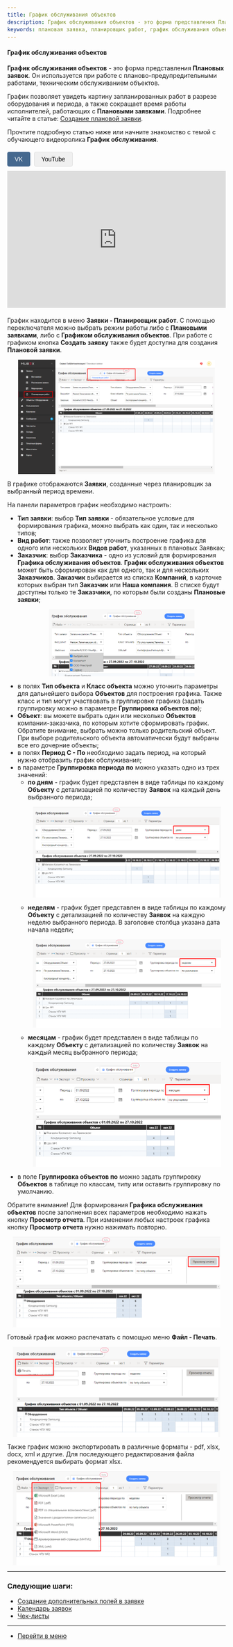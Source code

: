 ```yaml
---
title: График обслуживания объектов
description: График обслуживания объектов - это форма представления Плановых заявок. График позволяет увидеть картину запланированных работ в разрезе оборудования и периода, а также сокращает время работы исполнителей, работающих с Плановыми заявками.
keywords: плановая заявка, планировщик работ, график обслуживания объектов, график обслуживания, hubex, хабекс, хубекс, хабикс
---
```


#### График обслуживания объектов

<html>
<head>
    <style>
        .video-player-container {
            margin: 20px 0;
        }
        .video-source-selector {
            margin-bottom: 10px;
        }
        .source-btn {
            padding: 8px 16px;
            background: #f0f0f0;
            border: 1px solid #ddd;
            cursor: pointer;
            margin-right: 5px;
            border-radius: 4px;
            font-family: Arial, sans-serif;
            font-size: 14px;
            transition: all 0.3s ease;
        }
        .source-btn:hover {
            background: #e0e0e0;
        }
        .source-btn.active {
            background: #45688e;
            color: white;
            border-color: #45688e;
        }
        .video-frame {
            width: 560px;
            height: 315px;
            max-width: 100%;
        }
        .video-frame iframe {
            width: 100%;
            height: 100%;
            border: none;
        }
    </style>
</head>
<body>
<meta charset="utf-8">

<p><strong>График обслуживания объектов</strong> - это форма представления <strong>Плановых заявок</strong>. Он
    используется при работе с
    планово-предупредительными работами, техническим обслуживанием объектов.</p>

<p>График позволяет увидеть картину запланированных работ в разрезе оборудования и периода, а также сокращает время работы
    исполнителей, работающих с <strong>Плановыми заявками</strong>. Подробнее читайте в статье: <a
            href="https://wiki.hubex.ru/docs/FAQ/RU/user/PlannedTickets.html">Создание плановой заявки</a>.</p>

<p>Прочтите подробную статью ниже или начните знакомство с темой с обучающего видеоролика <strong>График обслуживания</strong>.</p>

<div class="video-player-container" data-player-id="player1">
    <div class="video-source-selector">
        <button class="source-btn active" data-source="vk">VK</button>
        <button class="source-btn" data-source="youtube">YouTube</button>
    </div>
    <div class="video-embed">
        <div class="video-frame youtube-frame" style="display: none;">
            <iframe src="https://www.youtube.com/embed/tC8K8xPxTSM" loading="lazy" allow="accelerometer; encrypted-media; gyroscope; picture-in-picture" allowfullscreen></iframe>
        </div>
        <div class="video-frame vk-frame" style="display: block;">
            <iframe src="https://vkvideo.ru/video_ext.php?oid=-187865475&id=456239124&hd=2&autoplay=0" allowfullscreen></iframe>
        </div>
    </div>
</div>

<p>График находится в меню <strong>Заявки - Планировщик работ</strong>. С помощью переключателя можно выбрать режим
    работы либо с
    <strong>Плановыми заявками</strong>, либо с <strong>Графиком обслуживания объектов</strong>. При работе с графиком кнопка <strong>Создать заявку</strong> также будет доступна для создания <strong>Плановой заявки</strong>.</p>

<div>
    <img style="margin: 0 auto; display: block; max-width: 90%;"
         src="/attachments/images/FAQ/USER/PlannedTicketsSchedule/Menu.jpg"/>
</div>

<p>В графике отображаются <strong>Заявки</strong>, созданные через планировщик за выбранный период времени.</p>
<p>На панели параметров график необходимо настроить:</p>
<ul>
    <li><strong>Тип заявки</strong>: выбор <strong>Тип заявки</strong> - обязательное условие для формирования графика,
        можно выбрать как один, так и несколько типов;
    </li>
    <li><strong>Вид работ</strong>: также позволяет уточнить построение графика для одного или нескольких <strong>Видов
        работ</strong>, указанных в плановых Заявках;
    </li>
    <li><strong>Заказчик</strong>: выбор <strong>Заказчика</strong> - одно из условий для формирования <strong>Графика
        обслуживания объектов</strong>. <strong>График обслуживания объектов</strong> может быть сформирован как для одного, так и для нескольких  <strong>Заказчиков</strong>. <strong>Заказчик</strong> выбирается из списка <strong>Компаний</strong>,
        в карточке которых выбран тип <strong>Заказчик</strong>
        или <strong>Наша компания</strong>. В списке будут доступны только те <strong>Заказчики</strong>, по которым были созданы <strong>Плановые заявки</strong>;
    </li>
    <p>
    <div>
        <img style="margin: 0 auto; display: block; max-width: 70%;"
             src="/attachments/images/FAQ/USER/PlannedTicketsSchedule/Customer.jpg"/>
    </div>
    </p>
    <li>в полях <strong>Тип объекта</strong> и <strong>Класс объекта</strong> можно уточнить параметры для дальнейшего
        выбора <strong>Объектов</strong> для построения графика. Также класс и тип могут участвовать в группировке
        графика (задать группировку можно в параметре <strong>Группировка объектов по</strong>);
    </li>
    <li><strong>Объект</strong>: вы можете выбрать один или несколько <strong>Объектов</strong> компании-заказчика, по
        которым хотите сформировать график. Обратите внимание, выбрать можно только родительский объект. При выборе
        родительского объекта
        автоматически будут выбраны все его дочерние объекты;
    </li>
    <li>в полях <strong>Период С - По</strong> необходимо задать период, на который нужно отобразить график
        обслуживания;
    </li>
    <li>в параметре <strong>Группировка периода по</strong> можно указать одно из трех значений:
        <ul>
            <li><strong>по дням</strong> - график будет представлен в виде таблицы по каждому <strong>Объекту</strong> с
                детализацией по
                количеству <strong>Заявок</strong> на каждый день выбранного периода;
            </li>
            <p>
            <div>
                <img style="margin: 0 auto; display: block; max-width: 95%;"
                     src="/attachments/images/FAQ/USER/PlannedTicketsSchedule/Day.jpg"/>
            </div>
            </p>
            <li><strong>неделям</strong> - график будет представлен в виде таблицы по каждому <strong>Объекту</strong> с
                детализацией по
                количеству <strong>Заявок</strong> на каждую неделю выбранного периода. В заголовке столбца указана дата начала недели;
            </li>
            <p>
            <div>
                <img style="margin: 0 auto; display: block; max-width: 95%;"
                     src="/attachments/images/FAQ/USER/PlannedTicketsSchedule/Week.jpg"/>
            </div>
            </p>
            <li><strong>месяцам</strong> - график будет представлен в виде таблицы по каждому <strong>Объекту</strong> с
                детализацией по
                количеству <strong>Заявок</strong> на каждый месяц выбранного периода;
            </li>
            <p>
            <div>
                <img style="margin: 0 auto; display: block; max-width: 95%;"
                     src="/attachments/images/FAQ/USER/PlannedTicketsSchedule/Month.jpg"/>
            </div>
            </p>
        </ul>
    </li>
    <li>в поле <strong>Группировка объектов по</strong> можно задать группировку <strong>Объектов</strong> в таблице по классам, типу или
        оставить группировку по умолчанию.
    </li>
</ul>
<p>Обратите внимание! Для формирования <strong>Графика обслуживания объектов</strong> после заполнения всех параметров необходимо нажать кнопку
    <strong>Просмотр отчета</strong>. При изменении любых настроек графика кнопку <strong>Просмотр отчета</strong> нужно
    нажимать повторно.</p>
     <p>
    <div>
        <img style="margin: 0 auto; display: block; max-width: 95%;"
             src="/attachments/images/FAQ/USER/PlannedTicketsSchedule/Button.jpg"/>
    </div>
    </p>
<p>Готовый график можно распечатать с помощью меню <strong>Файл - Печать</strong>.
</p>
<div>
    <img style="margin: 0 auto; display: block; max-width: 95%;"
         src="/attachments/images/FAQ/USER/PlannedTicketsSchedule/Print.jpg"/>
</div>
<p>Также график можно экспортировать в различные форматы - pdf, xlsx, docx, xml и другие. Для последующего
    редактирования файла рекомендуется выбирать формат xlsx.</p>

<div>
    <img style="margin: 0 auto; display: block; max-width: 95%;"
         src="/attachments/images/FAQ/USER/PlannedTicketsSchedule/Export.jpg"/>
</div>

<script>
    function hideSiblingVideo(activeVideo){
        const nextSibling=activeVideo.nextElementSibling
        const prevSibling=activeVideo.previousElementSibling
        if(nextSibling){
            nextSibling.style.display="none"
        }
        if(prevSibling){
            prevSibling.style.display="none"
        }
    }
 
    function switchActiveButtons(activeButton){
        const nextSibling=activeButton.nextElementSibling
        const prevSibling=activeButton.previousElementSibling
        const activeClass="active"
        if(nextSibling){
            nextSibling.classList.remove(activeClass)
        }
        if(prevSibling){
            prevSibling.classList.remove(activeClass)
        }
        activeButton.classList.add(activeClass)
        return activeButton?.dataset?.source
    }

    function switchShowVideos(activeContainer,label){
        const videoClass=`video-frame ${label}-frame`
        const videoFrame=activeContainer.querySelector(videoClass)
        const videos=activeContainer.children[1].children
        const activeVideo=Array.from(videos).filter((item)=>item.className===videoClass)
        console.debug({activeVideo})
        hideSiblingVideo(activeVideo[0])
        activeVideo[0].style.display="block"
    }

    const allVideoContainers=document.querySelectorAll(".video-player-container")
    allVideoContainers.forEach((container)=>{
        container.addEventListener("click",(e)=>{
            if(!e.target.classList.contains('source-btn')) return;
            
            console.debug({e},{container})
            const targetButton=e.target
            const activeSource=switchActiveButtons(targetButton)
            console.debug(activeSource)
            if(activeSource){
                switchShowVideos(container,activeSource)
            }
        })
    })
</script>

</body>
</html>

___
### Следующие шаги:
- [Создание дополнительных полей в заявке](./AdditionalFieldsOld.md)
- [Календарь заявок](./Calendar.md)
- [Чек-листы](./Checklists.md)


___
- [Перейти в меню](http://wiki.hubex.ru)
